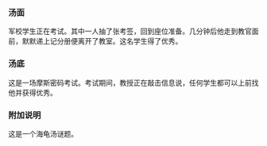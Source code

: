 
### 汤面

军校学生正在考试。其中一人抽了张考签，回到座位准备。几分钟后他走到教官面前，默默递上记分册便离开了教室。这名学生得了优秀。

### 汤底

这是一场摩斯密码考试。考试期间，教授正在敲击信息说，任何学生都可以上前找他并获得优秀。

### 附加说明
这是一个海龟汤谜题。
